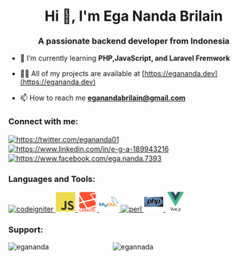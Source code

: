 <h1 align="center">Hi 👋, I'm Ega Nanda Brilain</h1>
<h3 align="center">A passionate backend developer from Indonesia</h3>

- 🌱 I’m currently learning **PHP,JavaScript, and Laravel Fremwork**

- 👨‍💻 All of my projects are available at [https://egananda.dev](https://egananda.dev)

- 📫 How to reach me **eganandabrilain@gmail.com**

<h3 align="left">Connect with me:</h3>
<p align="left">
<a href="https://twitter.com/https://twitter.com/egananda01" target="blank"><img align="center" src="https://raw.githubusercontent.com/rahuldkjain/github-profile-readme-generator/master/src/images/icons/Social/twitter.svg" alt="https://twitter.com/egananda01" height="30" width="40" /></a>
<a href="https://linkedin.com/in/https://www.linkedin.com/in/e-g-a-189943216" target="blank"><img align="center" src="https://raw.githubusercontent.com/rahuldkjain/github-profile-readme-generator/master/src/images/icons/Social/linked-in-alt.svg" alt="https://www.linkedin.com/in/e-g-a-189943216" height="30" width="40" /></a>
<a href="https://fb.com/https://www.facebook.com/ega.nanda.7393" target="blank"><img align="center" src="https://raw.githubusercontent.com/rahuldkjain/github-profile-readme-generator/master/src/images/icons/Social/facebook.svg" alt="https://www.facebook.com/ega.nanda.7393" height="30" width="40" /></a>
</p>

<h3 align="left">Languages and Tools:</h3>
<p align="left"> <a href="https://codeigniter.com" target="_blank" rel="noreferrer"> <img src="https://cdn.worldvectorlogo.com/logos/codeigniter.svg" alt="codeigniter" width="40" height="40"/> </a> <a href="https://developer.mozilla.org/en-US/docs/Web/JavaScript" target="_blank" rel="noreferrer"> <img src="https://raw.githubusercontent.com/devicons/devicon/master/icons/javascript/javascript-original.svg" alt="javascript" width="40" height="40"/> </a> <a href="https://laravel.com/" target="_blank" rel="noreferrer"> <img src="https://raw.githubusercontent.com/devicons/devicon/master/icons/laravel/laravel-plain-wordmark.svg" alt="laravel" width="40" height="40"/> </a> <a href="https://www.mysql.com/" target="_blank" rel="noreferrer"> <img src="https://raw.githubusercontent.com/devicons/devicon/master/icons/mysql/mysql-original-wordmark.svg" alt="mysql" width="40" height="40"/> </a> <a href="https://www.perl.org/" target="_blank" rel="noreferrer"> <img src="https://api.iconify.design/logos-perl.svg" alt="perl" width="40" height="40"/> </a> <a href="https://www.php.net" target="_blank" rel="noreferrer"> <img src="https://raw.githubusercontent.com/devicons/devicon/master/icons/php/php-original.svg" alt="php" width="40" height="40"/> </a> <a href="https://vuejs.org/" target="_blank" rel="noreferrer"> <img src="https://raw.githubusercontent.com/devicons/devicon/master/icons/vuejs/vuejs-original-wordmark.svg" alt="vuejs" width="40" height="40"/> </a> </p>

<h3 align="left">Support:</h3>
<p><a href="https://www.buymeacoffee.com/egananda"> <img align="left" src="https://cdn.buymeacoffee.com/buttons/v2/default-yellow.png" height="50" width="210" alt="egananda" /></a><a href="https://ko-fi.com/egannada"> <img align="left" src="https://cdn.ko-fi.com/cdn/kofi3.png?v=3" height="50" width="210" alt="egannada" /></a></p><br><br>
